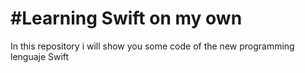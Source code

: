 #Learning Swift on my own
========================================
In this repository i will show you some code of the new programming lenguaje Swift